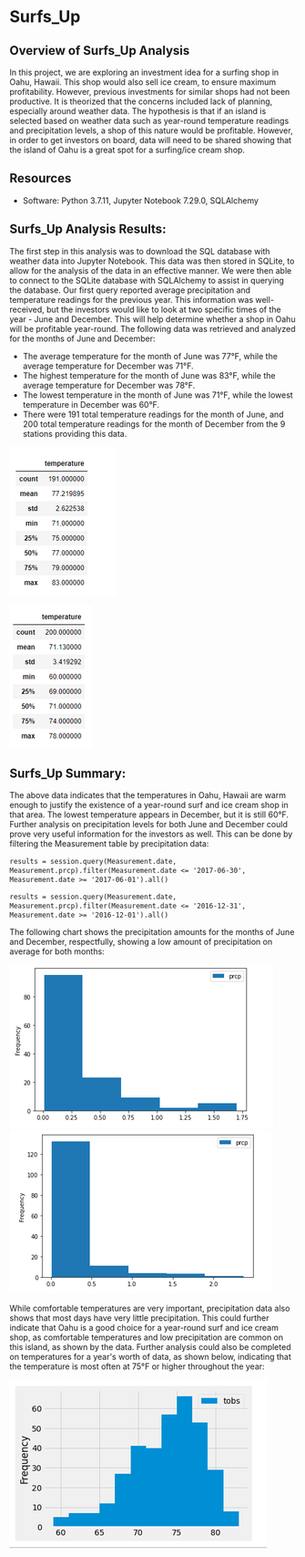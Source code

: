 # Surfs_Up

## Overview of Surfs_Up Analysis
In this project, we are exploring an investment idea for a surfing shop in Oahu, Hawaii.  This shop would also sell ice cream, to ensure maximum profitability.  However, previous investments for similar shops had not been productive.  It is theorized that the concerns included lack of planning, especially around weather data.  The hypothesis is that if an island is selected based on weather data such as year-round temperature readings and precipitation levels, a shop of this nature would be profitable.  However, in order to get investors on board, data will need to be shared showing that the island of Oahu is a great spot for a surfing/ice cream shop.

## Resources

- Software: Python 3.7.11, Jupyter Notebook 7.29.0, SQLAlchemy

## Surfs_Up Analysis Results:

The first step in this analysis was to download the SQL database with weather data into Jupyter Notebook.  This data was then stored in SQLite, to allow for the analysis of the data in an effective manner.  We were then able to connect to the SQLite database with SQLAlchemy to assist in querying the database. Our first query reported average precipitation and temperature readings for the previous year.  This information was well-received, but the investors would like to look at two specific times of the year - June and December.  This will help determine whether a shop in Oahu will be profitable year-round.  The following data was retrieved and analyzed for the months of June and December:

* The average temperature for the month of June was 77°F, while the average temperature for December was 71°F.
* The highest temperature for the month of June was 83°F, while the average temperature for December was 78°F.
* The lowest temperature in the month of June was 71°F, while the lowest temperature in December was 60°F.
* There were 191 total temperature readings for the month of June, and 200 total temperature readings for the month of December from the 9 stations providing this data.

![June Temperatures](https://github.com/crtallent/surfs_up/blob/main/Resources/June.png)

![Dec. Temperatures](https://github.com/crtallent/surfs_up/blob/main/Resources/December.png)

## Surfs_Up Summary:

The above data indicates that the temperatures in Oahu, Hawaii are warm enough to justify the existence of a year-round surf and ice cream shop in that area.  The lowest temperature appears in December, but it is still 60°F.  Further analysis on precipitation levels for both June and December could prove very useful information for the investors as well.  This can be done by filtering the Measurement table by precipitation data:

```
results = session.query(Measurement.date, Measurement.prcp).filter(Measurement.date <= '2017-06-30', Measurement.date >= '2017-06-01').all()
```

```
results = session.query(Measurement.date, Measurement.prcp).filter(Measurement.date <= '2016-12-31', Measurement.date >= '2016-12-01').all()
```
The following chart shows the precipitation amounts for the months of June and December, respectfully, showing a low amount of precipitation on average for both months:

![June Precipitation Chart](https://github.com/crtallent/surfs_up/blob/main/Resources/June%20Chart.png)
![Dec. Precipitation_Chart](https://github.com/crtallent/surfs_up/blob/main/Resources/Dec%20Chart.png)

While comfortable temperatures are very important, precipitation data also shows that most days have very little precipitation.  This could further indicate that Oahu is a good choice for a year-round surf and ice cream shop, as comfortable temperatures and low precipitation are common on this island, as shown by the data.  Further analysis could also be completed on temperatures for a year's worth of data, as shown below, indicating that the temperature is most often at 75°F or higher throughout the year:

![2017 Temp Data](https://github.com/crtallent/surfs_up/blob/main/Resources/2017%20Temps.png)
